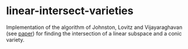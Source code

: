 # linear-intersect-varieties
Implementation of the algorithm of Johnston, Lovitz and Vijayaraghavan (see [paper](https://arxiv.org/abs/2212.03851)) for finding the intersection of a linear subspace and a conic variety.
